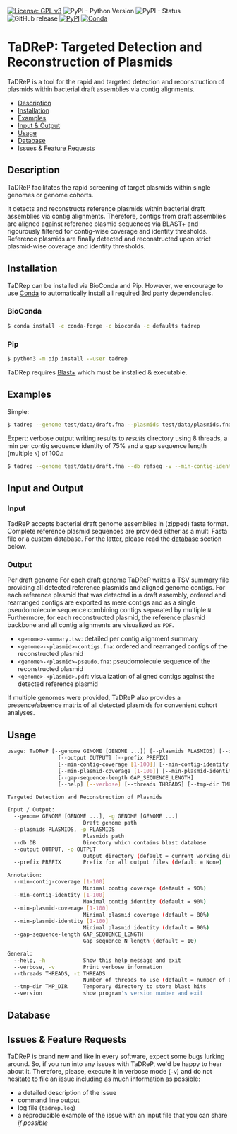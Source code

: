 [![License: GPL v3](https://img.shields.io/badge/License-GPL%20v3-brightgreen.svg)](https://github.com/oschwengers/tadrep/blob/master/LICENSE)
![PyPI - Python Version](https://img.shields.io/pypi/pyversions/tadrep.svg)
![PyPI - Status](https://img.shields.io/pypi/status/tadrep.svg)
![GitHub release](https://img.shields.io/github/release/oschwengers/tadrep.svg)
[![PyPI](https://img.shields.io/pypi/v/bakta.svg)](https://pypi.org/project/tadrep)
[![Conda](https://img.shields.io/conda/v/bioconda/bakta.svg)](https://bioconda.github.io/recipes/tadrep/README.html)

# TaDReP: Targeted Detection and Reconstruction of Plasmids

TaDReP is a tool for the rapid and targeted detection and reconstruction of plasmids within bacterial draft assemblies via contig alignments.

- [Description](#description)
- [Installation](#installation)
- [Examples](#examples)
- [Input & Output](#input-and-output)
- [Usage](#usage)
- [Database](#database)
- [Issues & Feature Requests](#issues)

## Description

TaDReP facilitates the rapid screening of target plasmids within single genomes or genome cohorts.

It detects and reconstructs reference plasmids within bacterial draft assemblies via contig alignments. Therefore, contigs from draft assemblies are aligned against reference plasmid sequences via BLAST+ and rigourously filtered for contig-wise coverage and identity thresholds. Reference plasmids are finally detected and reconstructed upon strict plasmid-wise coverage and identity thresholds.

## Installation

TaDRep can be installed via BioConda and Pip. However, we encourage to use [Conda](https://conda.io/projects/conda/en/latest/user-guide/install/index.html) to automatically install all required 3rd party dependencies.

### BioConda

```bash
$ conda install -c conda-forge -c bioconda -c defaults tadrep
```

### Pip

```bash
$ python3 -m pip install --user tadrep
```

TaDRep requires [Blast+](https://blast.ncbi.nlm.nih.gov) which must be installed & executable.

## Examples

Simple:

```bash
$ tadrep --genome test/data/draft.fna --plasmids test/data/plasmids.fna
```

Expert: verbose output writing results to *results* directory using 8 threads, a min per contig sequence identity of 75% and a gap sequence length (multiple `N`) of 100.:

```bash
$ tadrep --genome test/data/draft.fna --db refseq -v --min-contig-identity 75 --gap-sequence-length 100 --output results --threads THREADS 8
```

## Input and Output

### Input

TadReP accepts bacterial draft genome assemblies in (zipped) fasta format. Complete reference plasmid sequences are provided either as a multi Fasta file or a custom database. For the latter, please read the [database](#database) section below.

### Output

Per draft genome
For each draft genome TaDReP writes a TSV summary file providing all detected reference plasmids and aligned genome contigs. For each reference plasmid that was detected in a draft assembly, ordered and rearranged contigs are exported as mere contigs and as a single pseudomolecule sequence combining contigs separated by multiple `N`.
Furthermore, for each reconstructed plasmid, the reference plasmid backbone and all contig alignments are visualized as `PDF`.

- `<genome>-summary.tsv`: detailed per contig alignment summary
- `<genome>-<plasmid>-contigs.fna`: ordered and rearranged contigs of the reconstructed plasmid
- `<genome>-<plasmid>-pseudo.fna`: pseudomolecule sequence of the reconstructed plasmid
- `<genome>-<plasmid>.pdf`: visualization of aligned contigs against the detected reference plasmid

If multiple genomes were provided, TaDReP also provides a presence/absence matrix of all detected plasmids for convenient cohort analyses.

## Usage

```bash
usage: TaDReP [--genome GENOME [GENOME ...]] [--plasmids PLASMIDS] [--db DB]
                [--output OUTPUT] [--prefix PREFIX]
                [--min-contig-coverage [1-100]] [--min-contig-identity [1-100]]
                [--min-plasmid-coverage [1-100]] [--min-plasmid-identity [1-100]]
                [--gap-sequence-length GAP_SEQUENCE_LENGTH]
                [--help] [--verbose] [--threads THREADS] [--tmp-dir TMP_DIR] [--version]

Targeted Detection and Reconstruction of Plasmids

Input / Output:
  --genome GENOME [GENOME ...], -g GENOME [GENOME ...]
                        Draft genome path
  --plasmids PLASMIDS, -p PLASMIDS
                        Plasmids path
  --db DB               Directory which contains blast database
  --output OUTPUT, -o OUTPUT
                        Output directory (default = current working directory)
  --prefix PREFIX       Prefix for all output files (default = None)

Annotation:
  --min-contig-coverage [1-100]
                        Minimal contig coverage (default = 90%)
  --min-contig-identity [1-100]
                        Maximal contig identity (default = 90%)
  --min-plasmid-coverage [1-100]
                        Minimal plasmid coverage (default = 80%)
  --min-plasmid-identity [1-100]
                        Minimal plasmid identity (default = 90%)
  --gap-sequence-length GAP_SEQUENCE_LENGTH
                        Gap sequence N length (default = 10)

General:
  --help, -h            Show this help message and exit
  --verbose, -v         Print verbose information
  --threads THREADS, -t THREADS
                        Number of threads to use (default = number of available CPUs)
  --tmp-dir TMP_DIR     Temporary directory to store blast hits
  --version             show program's version number and exit
```

## Database


## Issues & Feature Requests

TaDReP is brand new and like in every software, expect some bugs lurking around. So, if you run into any issues with TaDReP, we'd be happy to hear about it.
Therefore, please, execute it in verbose mode (`-v`) and do not hesitate to file an issue including as much information as possible:

- a detailed description of the issue
- command line output
- log file (`tadrep.log`)
- a reproducible example of the issue with an input file that you can share _if possible_
